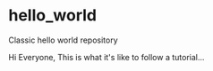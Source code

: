 # hello_world
Classic hello world repository

Hi Everyone,
This is what it's like to follow a tutorial...
